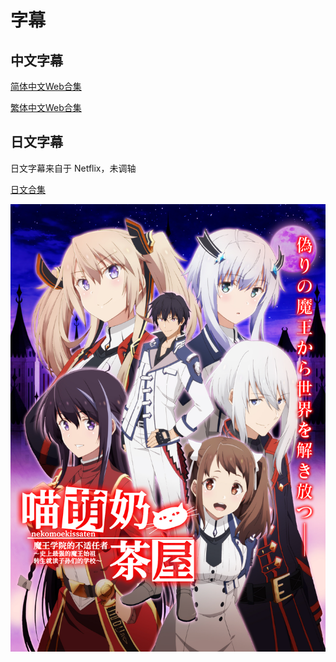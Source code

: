 # 字幕

## 中文字幕

[简体中文Web合集](https://github.com/Nekomoekissaten-SUB/Nekomoekissaten-poi-Subs/raw/master/Maohgakuin/Maohgakuin_Web_CHS.7z)

[繁体中文Web合集](https://github.com/Nekomoekissaten-SUB/Nekomoekissaten-poi-Subs/raw/master/Maohgakuin/Maohgakuin_Web_CHT.7z)

## 日文字幕

日文字幕来自于 Netflix，未调轴

[日文合集](https://github.com/Nekomoekissaten-SUB/Nekomoekissaten-poi-Subs/raw/master/Maohgakuin/Maohgakuin_Web_JPN.7z)

![](poster.png)